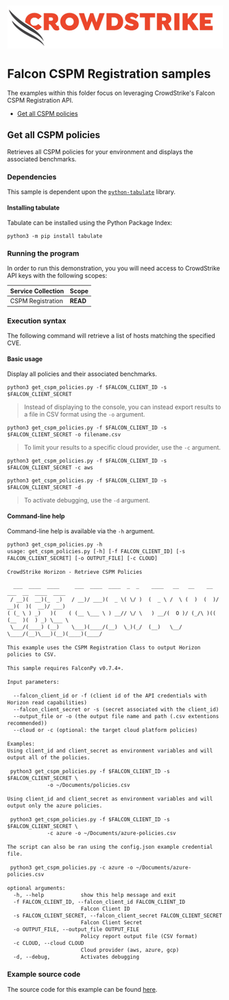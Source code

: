 ![CrowdStrike Falcon](https://raw.githubusercontent.com/CrowdStrike/falconpy/main/docs/asset/cs-logo.png)

# Falcon CSPM Registration samples
The examples within this folder focus on leveraging CrowdStrike's Falcon CSPM Registration API.

- [Get all CSPM policies](#get-all-cspm-policies)

## Get all CSPM policies
Retrieves all CSPM policies for your environment and displays the associated benchmarks.

### Dependencies
This sample is dependent upon the [`python-tabulate`](https://github.com/gregbanks/python-tabulate) library.

#### Installing tabulate
Tabulate can be installed using the Python Package Index:

```shell
python3 -m pip install tabulate
```

### Running the program
In order to run this demonstration, you you will need access to CrowdStrike API keys with the following scopes:

| Service Collection | Scope |
| :---- | :---- |
| CSPM Registration | __READ__ |


### Execution syntax
The following command will retrieve a list of hosts matching the specified CVE.

#### Basic usage
Display all policies and their associated benchmarks.

```shell
python3 get_cspm_policies.py -f $FALCON_CLIENT_ID -s $FALCON_CLIENT_SECRET
```

> Instead of displaying to the console, you can instead export results to a file in CSV format using the `-o` argument.

```shell
python3 get_cspm_policies.py -f $FALCON_CLIENT_ID -s $FALCON_CLIENT_SECRET -o filename.csv
```

> To limit your results to a specific cloud provider, use the `-c` argument.

```shell
python3 get_cspm_policies.py -f $FALCON_CLIENT_ID -s $FALCON_CLIENT_SECRET -c aws
```

```shell
python3 get_cspm_policies.py -f $FALCON_CLIENT_ID -s $FALCON_CLIENT_SECRET -d
```
> To activate debugging, use the `-d` argument.
#### Command-line help
Command-line help is available via the `-h` argument.

```shell
python3 get_cspm_policies.py -h
usage: get_cspm_policies.py [-h] [-f FALCON_CLIENT_ID] [-s FALCON_CLIENT_SECRET] [-o OUTPUT_FILE] [-c CLOUD]

CrowdStrike Horizon - Retrieve CSPM Policies

  ___  ____  ____     ___  ____  ____  _  _    ____   __   __    __  ___  __  ____  ____
 / __)(  __)(_  _)   / __)/ ___)(  _ \( \/ )  (  _ \ /  \ (  )  (  )/ __)(  )(  __)/ ___)
( (_ \ ) _)   )(    ( (__ \___ \ ) __// \/ \   ) __/(  O )/ (_/\ )(( (__  )(  ) _) \___ \
 \___/(____) (__)    \___)(____/(__)  \_)(_/  (__)   \__/ \____/(__)\___)(__)(____)(____/

This example uses the CSPM Registration Class to output Horizon policies to CSV.

This sample requires FalconPy v0.7.4+.

Input parameters:

  --falcon_client_id or -f (client id of the API credentials with Horizon read capabilities)
  --falcon_client_secret or -s (secret associated with the client_id)
  --output_file or -o (the output file name and path (.csv extentions recommended))
  --cloud or -c (optional: the target cloud platform policies)

Examples:
Using client_id and client_secret as environment variables and will output all of the policies.

 python3 get_cspm_policies.py -f $FALCON_CLIENT_ID -s $FALCON_CLIENT_SECRET \
             -o ~/Documents/policies.csv

Using client_id and client_secret as environment variables and will output only the azure policies.

 python3 get_cspm_policies.py -f $FALCON_CLIENT_ID -s $FALCON_CLIENT_SECRET \
             -c azure -o ~/Documents/azure-policies.csv

The script can also be ran using the config.json example credential file.

 python3 get_cspm_policies.py -c azure -o ~/Documents/azure-policies.csv

optional arguments:
  -h, --help            show this help message and exit
  -f FALCON_CLIENT_ID, --falcon_client_id FALCON_CLIENT_ID
                        Falcon Client ID
  -s FALCON_CLIENT_SECRET, --falcon_client_secret FALCON_CLIENT_SECRET
                        Falcon Client Secret
  -o OUTPUT_FILE, --output_file OUTPUT_FILE
                        Policy report output file (CSV format)
  -c CLOUD, --cloud CLOUD
                        Cloud provider (aws, azure, gcp)
  -d, --debug,          Activates debugging 
```

### Example source code
The source code for this example can be found [here](get_cspm_policies.py).

